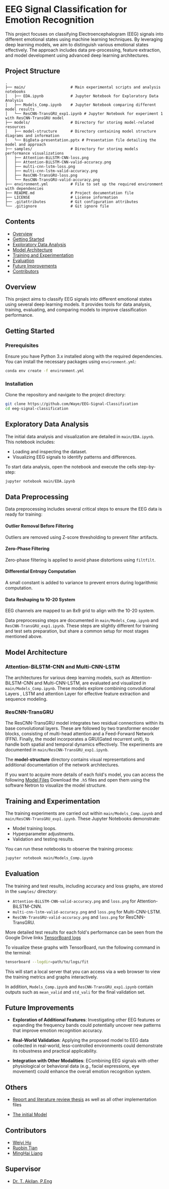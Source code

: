 # EEG Signal Classification for Emotion Recognition

This project focuses on classifying Electroencephalogram (EEG) signals into different emotional states using machine learning techniques. By leveraging deep learning models, we aim to distinguish various emotional states effectively. The approach includes data pre-processing, feature extraction, and model development using advanced deep learning architectures.

## Project Structure

```
.
├── main/                    # Main experimental scripts and analysis notebooks
│   ├── EDA.ipynb            # Jupyter Notebook for Exploratory Data Analysis
│   ├── Models_Comp.ipynb    # Jupyter Notebook comparing different model results
│   └── ResCNN-TransGRU_exp1.ipynb # Jupyter Notebook for experiment 1 with ResCNN-TransGRU model
├── models/                  # Directory for storing model-related resources
│   ├── model-structure      # Directory containing model structure diagrams and information
│   └── BigData-presentation.pptx # Presentation file detailing the model and approach
├── samples/                 # Directory for storing models performance visualizations
│   ├── Attention-BiLSTM-CNN-loss.png
│   ├── Attention-BiLSTM-CNN-valid-accuracy.png
│   ├── multi-cnn-lstm-loss.png
│   ├── multi-cnn-lstm-valid-accuracy.png
│   ├── ResCNN-TransGRU-loss.png
│   └── ResCNN-TransGRU-valid-accuracy.png
├── environment.yml          # File to set up the required environment with dependencies
├── README.md                # Project documentation file
├── LICENSE                  # License information
├── .gitattributes           # Git configuration attributes
└── .gitignore               # Git ignore file
```

## Contents

- [Overview](#overview)
- [Getting Started](#getting-started)
- [Exploratory Data Analysis](#exploratory-data-analysis)
- [Model Architecture](#model-architecture)
- [Training and Experimentation](#training-and-experimentation)
- [Evaluation](#evaluation)
- [Future Improvements](#future-improvements)
- [Contributors](#contributors)

## Overview

This project aims to classify EEG signals into different emotional states using several deep learning models. It provides tools for data analysis, training, evaluating, and comparing models to improve classification performance.

## Getting Started

### Prerequisites

Ensure you have Python 3.x installed along with the required dependencies. You can install the necessary packages using `environment.yml`:

```bash
conda env create -f environment.yml
```

### Installation

Clone the repository and navigate to the project directory:

```bash
git clone https://github.com/Waye/EEG-Signal-Classification
cd eeg-signal-classification
```

## Exploratory Data Analysis

The initial data analysis and visualization are detailed in `main/EDA.ipynb`. This notebook includes:
- Loading and inspecting the dataset.
- Visualizing EEG signals to identify patterns and differences.

To start data analysis, open the notebook and execute the cells step-by-step:

```bash
jupyter notebook main/EDA.ipynb
```




## Data Preprocessing

Data preprocessing includes several critical steps to ensure the EEG data is ready for training:

#### Outlier Removal Before Filtering
Outliers are removed using Z-score thresholding to prevent filter artifacts.

#### Zero-Phase Filtering
Zero-phase filtering is applied to avoid phase distortions using `filtfilt`.

#### Differential Entropy Computation
A small constant is added to variance to prevent errors during logarithmic computation.

#### Data Reshaping to 10-20 System
EEG channels are mapped to an 8x9 grid to align with the 10-20 system.

Data preprocessing steps are documented in `main/Models_Comp.ipynb` and `ResCNN-TransGRU_exp1.ipynb`. These steps are slightly different for training and test sets preparation, but share a common setup for most stages mentioned above.





## Model Architecture

### Attention-BiLSTM-CNN and Multi-CNN-LSTM
The architectures for various deep learning models, such as Attention-BiLSTM-CNN and Multi-CNN-LSTM, are evaluated and visualized in `main/Models_Comp.ipynb`. These models explore combining convolutional Layers , LSTM and attention Layer for effective feature extraction and sequence modeling.

### ResCNN-TransGRU
The ResCNN-TransGRU model integrates two residual connections within its base convolutional layers. These are followed by two transformer encoder blocks, consisting of multi-head attention and a Feed-Forward Network (FFN). Finally,  the model incorporates a GRU(Gated recurrent unit), to handle both spatial and temporal dynamics effectively. The experiments are documented in `main/ResCNN-TransGRU_exp1.ipynb`.

The **model-structure** directory contains visual representations and additional documentation of the network architectures.

If you want to acquire more details of each fold's model, you can access the following [Model Files](https://drive.google.com/drive/folders/1GbFTjBxWj_xWIuEwDFDA0A57nRt31f4O?usp=drive_link) Download the `.h5` files and open them using the software Netron to visualize the model structure.

## Training and Experimentation

The training experiments are carried out within `main/Models_Comp.ipynb` and `main/ResCNN-TransGRU_exp1.ipynb`. These Jupyter Notebooks demonstrate:
- Model training loops.
- Hyperparameter adjustments.
- Validation and testing results.

You can run these notebooks to observe the training process:

```bash
jupyter notebook main/Models_Comp.ipynb
```

## Evaluation

The training and test results, including accuracy and loss graphs, are stored in the `samples/` directory:
- `Attention-BiLSTM-CNN-valid-accuracy.png` and `loss.png` for Attention-BiLSTM-CNN.
- `multi-cnn-lstm-valid-accuracy.png` and `loss.png` for Multi-CNN-LSTM.
- `ResCNN-TransGRU-valid-accuracy.png` and `loss.png` for ResCNN-TransGRU.


More detailed test results for each fold's performance can be seen from the Google Drive links [TensorBoard logs](https://drive.google.com/drive/folders/1wDcNknsnC4YcHXuGf7TMXk6b82unuHMo)

To visualize these graphs with TensorBoard, run the following command in the terminal:

```bash
tensorboard --logdir=path/to/logs/fit
```

This will start a local server that you can access via a web browser to view the training metrics and graphs interactively.

In addition, `Models_Comp.ipynb` and `ResCNN-TransGRU_exp1.ipynb` contain outputs such as `mean_valid` and `std_vali` for the final validation set.


## Future Improvements

- **Exploration of Additional Features**: Investigating other EEG features or expanding the frequency bands could potentially uncover new patterns that improve emotion recognition accuracy.

- **Real-World Validation**: Applying the proposed model to EEG data collected in real-world, less-controlled environments could demonstrate its robustness and practical applicability.

- **Integration with Other Modalities**: ECombining EEG signals with other physiological or behavioral data (e.g., facial expressions, eye movement) could enhance the overall emotion recognition system.

## Others
- [Report and literature review thesis](https://drive.google.com/drive/folders/1YgNaDM-EeLweEmtAuCXV2IMaL5h8grT1?usp=drive_link) as well as all other implementation files

- [The initial Model](https://github.com/BluesRockets/EEG-emotion-recognition)


## Contributors

- [Weiyi Hu](https://github.com/Waye) 
- [Ruobin Tian](https://github.com/LONGTRBLIVE) 
- [MingHai Liang](https://github.com/BluesRockets) 

## Supervisor
- [Dr. T. Akilan, P.Eng](https://www.lakeheadu.ca/users/A/takilan)